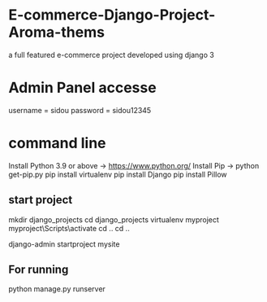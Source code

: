 # E-commerce-Django-Project-Aroma-thems
a full featured e-commerce project developed using django 3


# Admin Panel accesse
username = sidou
password = sidou12345
# command line
Install Python 3.9 or above -> https://www.python.org/
Install Pip -> python get-pip.py
pip install virtualenv
pip install Django
pip install Pillow 
## start project 
mkdir django_projects
cd django_projects 
virtualenv myproject
myproject\Scripts\activate
cd ..
cd ..

django-admin startproject mysite


## For running
python manage.py runserver
